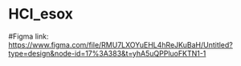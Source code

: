 # HCI_esox
#Figma link: https://www.figma.com/file/RMU7LXOYuEHL4hReJKuBaH/Untitled?type=design&node-id=17%3A383&t=yhA5uQPPluoFKTN1-1
